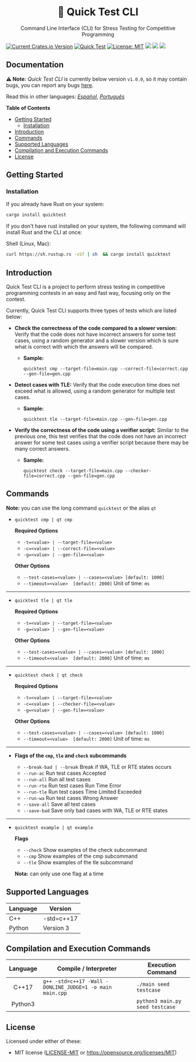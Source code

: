 <h1 align="center">🧰 Quick Test CLI</h1>

<p align="center">Command Line Interface (CLI) for Stress Testing for Competitive Programming</p>

[![Current Crates.io Version](https://img.shields.io/crates/v/quicktest.svg)](https://crates.io/crates/quicktest) [![Quick Test](https://circleci.com/gh/LuisMBaezCo/quicktest.svg?style=shield)](https://app.circleci.com/pipelines/github/LuisMBaezCo/quicktest) [![License: MIT](https://img.shields.io/badge/License-MIT-blue.svg)](https://opensource.org/licenses/MIT) [![](https://img.shields.io/crates/d/quicktest)](https://crates.io/crates/quicktest) [![](https://img.shields.io/badge/platform-Linux%20%7C%20macOS-blue.svg)](https://github.com/LuisMBaezCo/quicktest) [![](https://img.shields.io/badge/rustc-1.50>=-yellow.svg)](https://www.rust-lang.org/tools/install) 

## Documentation

**⚠️ Note:** _Quick Test CLI_ is currently below version `v1.0.0`, so it may contain bugs, you can report any bugs [here](https://github.com/LuisMBaezCo/quicktest/issues).

Read this in other languages: [_Español_](docs/README.es-ES.md), [_Português_](docs/README.pt-BR.md) 

**Table of Contents**

- [Getting Started](#getting-started)
  - [Installation](#installation)
- [Introduction](#introduction)
- [Commands](#commands)
- [Supported Languages](#supported-languages)
- [Compilation and Execution Commands](#compilation-and-execution-commands)
- [License](#license)

## Getting Started

### Installation

If you already have Rust on your system:

```sh
cargo install quicktest
```

If you don't have rust installed on your system, the following command will install Rust and the CLI at once:

Shell (Linux, Mac):
```sh
curl https://sh.rustup.rs -sSf | sh  && cargo install quicktest
```

## Introduction

Quick Test CLI is a project to perform stress testing in competitive programming contests in an easy and fast way, focusing only on the contest.

Currently, Quick Test CLI supports three types of tests which are listed below:

* **Check the correctness of the code compared to a slower version:** Verify that the code does not have incorrect answers for some test cases, using a random generator and a slower version which is sure what is correct with which the answers will be compared.
    * **Sample:**
        ```shell
        quicktest cmp --target-file=main.cpp --correct-file=correct.cpp --gen-file=gen.cpp
        ```

* **Detect cases with TLE:** Verify that the code execution time does not exceed what is allowed, using a random generator for multiple test cases.
    * **Sample:**
        ```shell
        quicktest tle --target-file=main.cpp --gen-file=gen.cpp
        ```

* **Verify the correctness of the code using a verifier script:** Similar to the previous one, this test verifies that the code does not have an incorrect answer for some test cases using a verifier script because there may be many correct answers.
    * **Sample:**
        ```shell
        quicktest check --target-file=main.cpp --checker-file=correct.cpp --gen-file=gen.cpp
        ```

## Commands

**Note:** you can use the long command `quicktest` or the alias `qt`

* `quicktest cmp | qt cmp`
    
    **Required Options**

    * `-t=<value> | --target-file=<value>`
    * `-c=<value> | --correct-file=<value>`
    * `-g=<value> | --gen-file=<value>`

    **Other Options**

    * `--test-cases=<value> | --cases=<value> [default: 1000]`
    * `--timeout=<value>  [default: 2000]` Unit of time: `ms`

---

* `quicktest tle | qt tle`
    
    **Required Options**

    * `-t=<value> | --target-file=<value>`
    * `-g=<value> | --gen-file=<value>`

    **Other Options**

    * `--test-cases=<value> | --cases=<value> [default: 1000]`
    * `--timeout=<value>  [default: 2000]` Unit of time: `ms`
---

* `quicktest check | qt check`
    
    **Required Options**

    * `-t=<value> | --target-file=<value>`
    * `-c=<value> | --checker-file=<value>`
    * `-g=<value> | --gen-file=<value>`

    **Other Options**

    * `--test-cases=<value> | --cases=<value> [default: 1000]`
    * `--timeout=<value>  [default: 2000]` Unit of time: `ms`
---

* **Flags of the `cmp`, `tle` and `check` subcommands**

    * `--break-bad | --break`  Break if WA, TLE or RTE states occurs
    * `--run-ac`     Run test cases Accepted
    * `--run-all`    Run all test cases
    * `--run-rte`    Run test cases Run Time Error
    * `--run-tle`    Run test cases Time Limited Exceeded
    * `--run-wa`     Run test cases Wrong Answer
    * `--save-all`   Save all test cases
    * `--save-bad`   Save only bad cases with WA, TLE or RTE states

---

* `quicktest example | qt example`
    
    **Flags**
    
    * `--check`   Show examples of the check subcommand
    * `--cmp`     Show examples of the cmp subcommand
    * `--tle`     Show examples of the tle subcommand
    
    **Nota:** can only use one flag at a time

## Supported Languages

| Language           |       Version          |
|--------------------|------------------------|
| C++                | -std=c++17             |
| Python             | Version 3              |

## Compilation and Execution Commands

| Language     | Compile / Interpreter                                      | Execution Command          |
|:------------:|------------------------------------------------------------|----------------------------|
| C++17        | `g++ -std=c++17 -Wall -DONLINE_JUDGE=1 -o main main.cpp`   | `./main seed testcase`     |
| Python3      |                                                            | `python3 main.py seed testcase`|

## License
Licensed under either of these:
* MIT license ([LICENSE-MIT](https://github.com/LuisMBaezCo/quicktest/blob/main/LICENSE) or https://opensource.org/licenses/MIT)